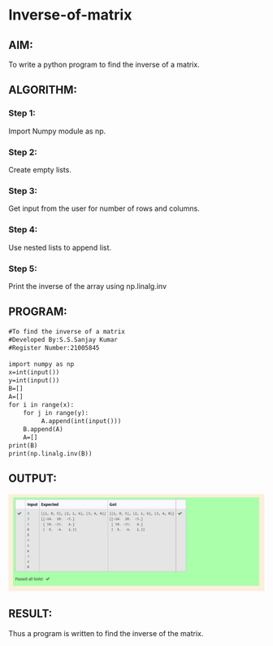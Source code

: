 # Inverse-of-matrix

## AIM:
To write a python program to find the inverse of a matrix.

## ALGORITHM:
### Step 1:
Import Numpy module as np.

### Step 2:
Create empty lists.

### Step 3:
Get input from the user for number of rows and columns.

### Step 4:
Use nested lists to append list.

### Step 5:
Print the inverse of the array using np.linalg.inv

## PROGRAM:
```
#To find the inverse of a matrix
#Developed By:S.S.Sanjay Kumar
#Register Number:21005845

import numpy as np
x=int(input())
y=int(input())
B=[]
A=[]
for i in range(x):     
    for j in range(y):      
         A.append(int(input()))
    B.append(A)
    A=[]
print(B)
print(np.linalg.inv(B))
```
## OUTPUT:
![out](./Numpy2.png)

## RESULT:
Thus a program is written to find the inverse of the matrix.
